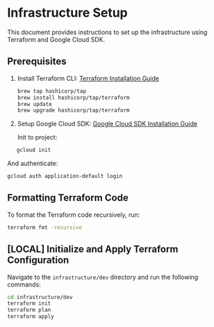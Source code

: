 # Infrastructure Setup

This document provides instructions to set up the infrastructure using Terraform and Google Cloud SDK.

## Prerequisites

1. Install Terraform CLI:
   [Terraform Installation Guide](https://developer.hashicorp.com/terraform/tutorials/gcp-get-started/install-cli)

   ```sh
   brew tap hashicorp/tap
   brew install hashicorp/tap/terraform
   brew update
   brew upgrade hashicorp/tap/terraform
   ```

2. Setup Google Cloud SDK:
   [Google Cloud SDK Installation Guide](https://cloud.google.com/sdk/docs/install)

   Init to project:
 ```sh
    gcloud init  
   ```
   And authenticate:
   ```sh
   gcloud auth application-default login
   ```

## Formatting Terraform Code

To format the Terraform code recursively, run:

```sh
terraform fmt -recursive
```

## [LOCAL] Initialize and Apply Terraform Configuration 

Navigate to the `infrastructure/dev` directory and run the following commands:

```sh
cd infrastructure/dev
terraform init
terraform plan
terraform apply
```

